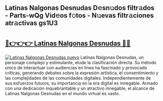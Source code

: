 ## Latinas Nalgonas Desnudas D𝚎sn𝚞dos filtr𝚊dos - Parts-wQg Vid𝚎os f𝚘tos - N𝚞evas filtr𝚊ciones atr𝚊ctivas gs1U3

# <h2><a href="http://mb53yp.tromn.icu/?c=Latinas+Nalgonas+Desnudas">🔗👉👉👉 Latinas Nalgonas Desnudas 🔗🔗</a></h2>

[![Latinas Nalgonas Desnudas nuevo](https://i.imgur.com/pEAQMta.gif)](http://mb53yp.tromn.icu/?c=Latinas+Nalgonas+Desnudas)
Latinas Nalgonas Desnudas, un personaje complejo y estimulante, elude la clasificación directa. Su método único de interactuar con audiencias en línea ha fascinado y provocado críticas, generando debates sobre la expresión artística, el consentimiento y las complejidades de las comunidades digitales. Independientemente de sus esfuerzos futuros, su importancia en la era digital es innegable. Armado con una dedicación inquebrantable y un atractivo innegable, el alcance de Latinas Nalgonas Desnudas en el mundo virtual es vasto.
